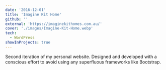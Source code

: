 ```yaml
---
date: '2016-12-01'
title: 'Imagine Kit Home'
github: ''
external: 'https://imaginekithomes.com.au/'
cover: './images/Imagine-Kit-Home.webp'
tech:
  - WordPress
showInProjects: true
---
```


Second iteration of my personal website. Designed and developed with a conscious effort to avoid using any superfluous frameworks like Bootstrap.
